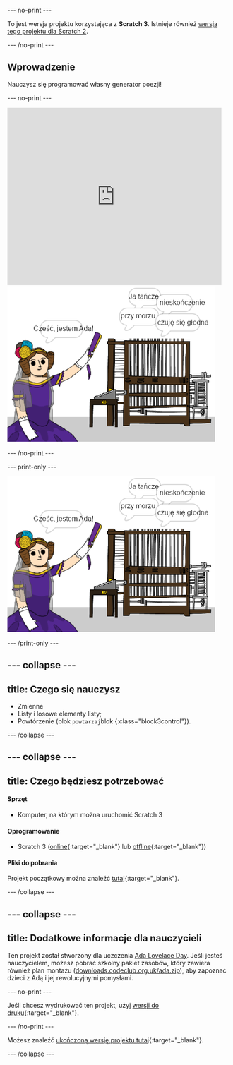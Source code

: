 --- no-print ---

To jest wersja projektu korzystająca z **Scratch 3**. Istnieje również [wersja tego projektu dla Scratch 2](https://projects.raspberrypi.org/en/projects/poetry-generator-scratch2).

--- /no-print ---

## Wprowadzenie

Nauczysz się programować własny generator poezji!

--- no-print ---

<div class="scratch-preview">
  <iframe allowtransparency="true" width="485" height="402" src="https://scratch.mit.edu/projects/embed/382663646/?autostart=false" frameborder="0" scrolling="no"></iframe>
  <img src="images/poetry-final.png">
</div>

--- /no-print ---

--- print-only ---

![zrzut ekranu z gry](images/poetry-final.png)

--- /print-only ---

--- collapse ---
---
title: Czego się nauczysz
---
+ Zmienne
+ Listy i losowe elementy listy;
+ Powtórzenie (blok `powtarzaj`blok {:class="block3control"}).

--- /collapse ---

--- collapse ---
---
title: Czego będziesz potrzebować
---
#### Sprzęt

+ Komputer, na którym można uruchomić Scratch 3

#### Oprogramowanie

+ Scratch 3 ([online](http://rpf.io/scratchon){:target="_blank"} lub [offline](http://rpf.io/scratchoff){:target="_blank"})

#### Pliki do pobrania

Projekt początkowy można znaleźć [tutaj](http://rpf.io/p/pl-PL/poetry-generator-go){:target="_blank"}.

--- /collapse ---

--- collapse ---
---
title: Dodatkowe informacje dla nauczycieli
---
Ten projekt został stworzony dla uczczenia [Ada Lovelace Day](https://findingada.com). Jeśli jesteś nauczycielem, możesz pobrać szkolny pakiet zasobów, który zawiera również plan montażu ([downloads.codeclub.org.uk/ada.zip](http://downloads.codeclub.org.uk/ada.zip)), aby zapoznać dzieci z Adą i jej rewolucyjnymi pomysłami.

--- no-print ---

Jeśli chcesz wydrukować ten projekt, użyj [wersji do druku](https://projects.raspberrypi.org/pl-PL/projects/poetry-generator/print){:target="_blank"}.

--- /no-print ---

Możesz znaleźć [ukończoną wersję projektu tutaj](http://rpf.io/p/pl-PL/poetry-generator-get){:target="_blank"}.

--- /collapse ---